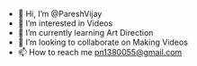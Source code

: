 - 👋 Hi, I’m @PareshVijay
- 👀 I’m interested in Videos
- 🌱 I’m currently learning Art Direction
- 💞️ I’m looking to collaborate on Making Videos
- 📫 How to reach me pn1380055@gmail.com

<!---
PareshVijay/PareshVijay is a ✨ special ✨ repository because its `README.md` (this file) appears on your GitHub profile.
You can click the Preview link to take a look at your changes.
--->
